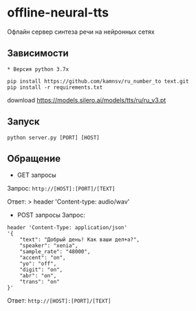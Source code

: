 # offline-neural-tts
 Офлайн сервер синтеза речи на нейронных сетях
 
## Зависимости

	* Версия python 3.7x
	
```
pip install https://github.com/kamnsv/ru_number_to text.git
pip install -r requirements.txt 
```
download https://models.silero.ai/models/tts/ru/ru_v3.pt


## Запуск

```
python server.py [PORT] [HOST]
```

## Обращение

* GET запросы

Запрос: `http://[HOST]:[PORT]/[TEXT]`

Ответ: > header 'Content-type: audio/wav'

* POST запросы
Запрос: 
```
header 'Content-Type: application/json' 
'{
    "text": "Добрый день! Как ваши дел+а?",
    "speaker": "xenia",
    "sample_rate": "48000", 
    "accent": "on", 
    "yo": "off",
    "digit": "on", 
    "abr": "on", 
    "trans": "on" 
}'
```
Ответ: `http://[HOST]:[PORT]/[TEXT]`
